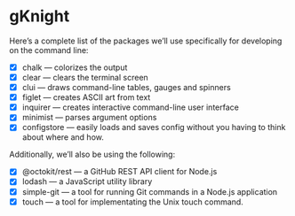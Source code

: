 # gKnight
Here’s a complete list of the packages we’ll use specifically for developing on the command line:

- [x] chalk — colorizes the output
- [x] clear — clears the terminal screen
- [x] clui — draws command-line tables, gauges and spinners
- [x] figlet — creates ASCII art from text
- [x]  inquirer — creates interactive command-line user interface
- [x] minimist — parses argument options
- [x] configstore — easily loads and saves config without you having to think about where and how.

Additionally, we’ll also be using the following:

- [x] @octokit/rest — a GitHub REST API client for Node.js
- [x] lodash — a JavaScript utility library
- [x] simple-git — a tool for running Git commands in a Node.js application
- [x] touch — a tool for implementating the Unix touch command.
